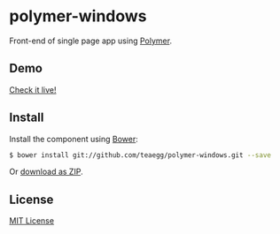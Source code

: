 # polymer-windows

Front-end of single page app using [Polymer](http://www.polymer-project.org/).

## Demo

[Check it live!](http://teaegg.github.io/polymer-windows)

## Install

Install the component using [Bower](http://bower.io/):

```sh
$ bower install git://github.com/teaegg/polymer-windows.git --save
```

Or [download as ZIP](https://github.com/teaegg/polymer-windows/archive/master.zip).

## License

[MIT License](https://github.com/teaegg/polymer-windows/blob/master/LICENSE)
